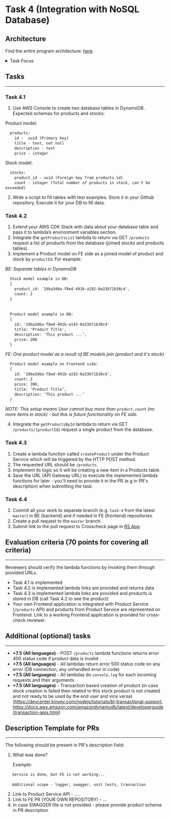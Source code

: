 # Task 4 (Integration with NoSQL Database)

## Architecture

Find the entire program architecture: [here](../Architecture.pdf).

<details>
  <summary>Task Focus</summary>

  The following image provides more info about task focus.

  <img src="./module_focus.png" />

</details>

## Tasks

---

### Task 4.1

1. Use AWS Console to create two database tables in DynamoDB. Expected schemas for products and stocks:

Product model:

```
  products:
    id -  uuid (Primary key)
    title - text, not null
    description - text
    price - integer
```

Stock model:

```
  stocks:
    product_id - uuid (Foreign key from products.id)
    count - integer (Total number of products in stock, can't be exceeded)
```

2. Write a script to fill tables with test examples. Store it in your Github repository. Execute it for your DB to fill data.

### Task 4.2

1. Extend your AWS CDK Stack with data about your database table and pass it to lambda’s environment variables section.
2. Integrate the `getProductsList` lambda to return via GET `/products` request a list of products from the database (joined stocks and products tables).
3. Implement a Product model on FE side as a joined model of product and stock by `productId`. For example:

_BE: Separate tables in DynamoDB_

```
  Stock model example in DB:
  {
    product_id: '19ba3d6a-f8ed-491b-a192-0a33b71b38c4',
    count: 2
  }


  Product model example in DB:
  {
    id: '19ba3d6a-f8ed-491b-a192-0a33b71b38c4'
    title: 'Product Title',
    description: 'This product ...',
    price: 200
  }
```

_FE: One product model as a result of BE models join (product and it's stock)_

```
  Product model example on Frontend side:
  {
    id: '19ba3d6a-f8ed-491b-a192-0a33b71b38c4',
    count: 2
    price: 200,
    title: ‘Product Title’,
    description: ‘This product ...’
  }
```

_NOTE: This setup means User cannot buy more than `product.count` (no more items in stock) - but this is future functionality on FE side._

4. Integrate the `getProductsById` lambda to return via GET `/products/{productId}` request a single product from the database.

### Task 4.3

1. Create a lambda function called `createProduct` under the Product Service which will be triggered by the HTTP POST method.
2. The requested URL should be `/products`.
3. Implement its logic so it will be creating a new item in a Products table.
4. Save the URL (API Gateway URL) to execute the implemented lambda functions for later - you'll need to provide it in the PR (e.g in PR's description) when submitting the task.

### Task 4.4

1. Commit all your work to separate branch (e.g. `task-4` from the latest `master`) in BE (backend) and if needed in FE (frontend) repositories.
2. Create a pull request to the `master` branch.
3. Submit link to the pull request to Crosscheck page in [RS App](https://app.rs.school).

## Evaluation criteria (70 points for covering all criteria)

---

Reviewers should verify the lambda functions by invoking them through provided URLs.

- Task 4.1 is implemented
- Task 4.2 is implemented lambda links are provided and returns data
- Task 4.3 is implemented lambda links are provided and products is stored in DB (call Task 4.2 to see the product)
- Your own Frontend application is integrated with Product Service (`/products` API) and products from Product Service are represented on Frontend. Link to a working Frontend application is provided for cross-check reviewer.

## Additional (optional) tasks

---

- **+7.5** **(All languages)** - POST `/products` lambda functions returns error 400 status code if product data is invalid
- **+7.5** **(All languages)** - All lambdas return error 500 status code on any error (DB connection, any unhandled error in code)
- **+7.5** **(All languages)** - All lambdas do `console.log` for each incoming requests and their arguments
- **+7.5** **(All languages)** - Transaction based creation of product (in case stock creation is failed then related to this stock product is not created and not ready to be used by the end user and vice versa) (https://devcenter.kinvey.com/nodejs/tutorials/bl-transactional-support, https://docs.aws.amazon.com/amazondynamodb/latest/developerguide/transaction-apis.html)

## Description Template for PRs

---

The following should be present in PR's description field:

1. What was done?

   Example:

```
   Service is done, but FE is not working...

   Additional scope - logger, swagger, unit tests, transaction
```

2. Link to Product Service API - .....
3. Link to FE PR (YOUR OWN REPOSITORY) - ...
4. In case SWAGGER file is not provided - please provide product schema in PR description
